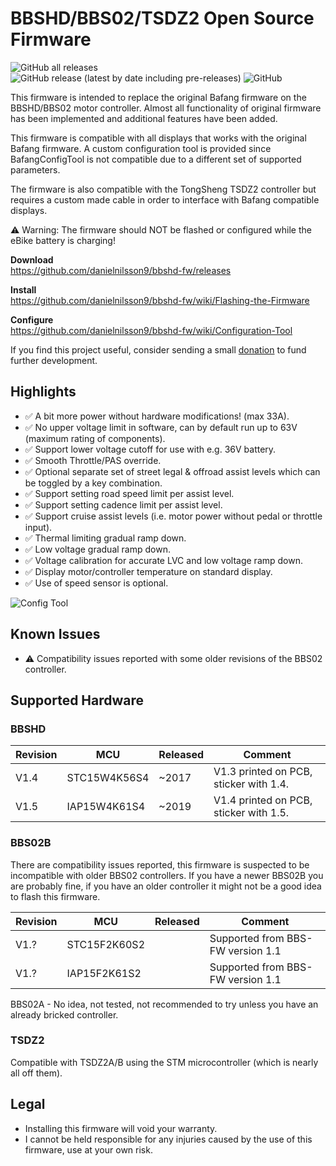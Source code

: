 # BBSHD/BBS02/TSDZ2 Open Source Firmware

![GitHub all releases](https://img.shields.io/github/downloads/danielnilsson9/bbs-fw/total?style=for-the-badge)
![GitHub release (latest by date including pre-releases)](https://img.shields.io/github/v/release/danielnilsson9/bbs-fw?include_prereleases&style=for-the-badge)
![GitHub](https://img.shields.io/github/license/danielnilsson9/bbs-fw?style=for-the-badge)

This firmware is intended to replace the original Bafang firmware on the BBSHD/BBS02 motor controller. Almost all functionality of original firmware has been implemented and additional features have been added.

This firmware is compatible with all displays that works with the original Bafang firmware. A custom configuration tool is provided since BafangConfigTool is not compatible due to a different set of supported parameters.

The firmware is also compatible with the TongSheng TSDZ2 controller but requires a custom made cable in order to interface with Bafang compatible displays.

⚠️ Warning: The firmware should NOT be flashed or configured while the eBike battery is charging!

**Download**  
https://github.com/danielnilsson9/bbshd-fw/releases

**Install**  
https://github.com/danielnilsson9/bbshd-fw/wiki/Flashing-the-Firmware

**Configure**  
https://github.com/danielnilsson9/bbshd-fw/wiki/Configuration-Tool


If you find this project useful, consider sending a small [donation](https://www.paypal.com/donate/?business=LVAYFCMQYN8F4&no_recurring=0&item_name=BBSHD-FW&currency_code=USD) to fund further development.


## Highlights
* ✅ A bit more power without hardware modifications! (max 33A). 
* ✅ No upper voltage limit in software, can by default run up to 63V (maximum rating of components).
* ✅ Support lower voltage cutoff for use with e.g. 36V battery.
* ✅ Smooth Throttle/PAS override.
* ✅ Optional separate set of street legal & offroad assist levels which can be toggled by a key combination.
* ✅ Support setting road speed limit per assist level.
* ✅ Support setting cadence limit per assist level.
* ✅ Support cruise assist levels (i.e. motor power without pedal or throttle input).
* ✅ Thermal limiting gradual ramp down.
* ✅ Low voltage gradual ramp down.
* ✅ Voltage calibration for accurate LVC and low voltage ramp down.
* ✅ Display motor/controller temperature on standard display.
* ✅ Use of speed sensor is optional.

![Config Tool](https://raw.githubusercontent.com/wiki/danielnilsson9/bbshd-fw/img/config_tool/config_tool3.png)

## Known Issues
* ⚠️ Compatibility issues reported with some older revisions of the BBS02 controller.


## Supported Hardware

### BBSHD

Revision | MCU          | Released    | Comment
-------- | ------------ | ----------- | --------------------
V1.4     | STC15W4K56S4 | ~2017       | V1.3 printed on PCB, sticker with 1.4.
V1.5     | IAP15W4K61S4 | ~2019       | V1.4 printed on PCB, sticker with 1.5.

### BBS02B
There are compatibility issues reported, this firmware is suspected to be incompatible with older BBS02 controllers.
If you have a newer BBS02B you are probably fine, if you have an older controller it might not be a good idea to flash this firmware.

Revision | MCU          | Released    | Comment
-------- | ------------ | ----------- | --------------------
V1.?     | STC15F2K60S2 |             | Supported from BBS-FW version 1.1
V1.?     | IAP15F2K61S2 |             | Supported from BBS-FW version 1.1

BBS02A - No idea, not tested, not recommended to try unless you have an already bricked controller.

### TSDZ2
Compatible with TSDZ2A/B using the STM microcontroller (which is nearly all off them).

## Legal
* Installing this firmware will void your warranty.
* I cannot be held responsible for any injuries caused by the use of this firmware, use at your own risk.
